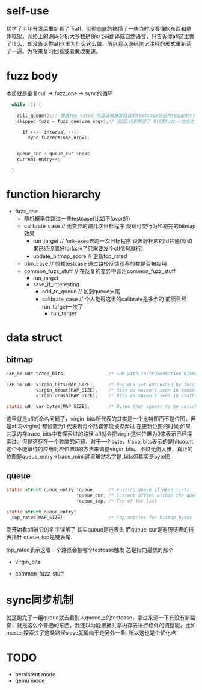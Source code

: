 # self-use
猛学了半年开发后重新看了下afl，彻彻底底的搞懂了一些当时没看懂的东西和整体框架，网络上的源码分析大多数是将c代码翻译成自然语言，只告诉你afl这里做了什么，却没告诉你afl这里为什么这么做，所以我以源码笔记注释的形式重新读了一遍。为将来复习回看或者魔改提速。

# fuzz body

本质就是重复cull -> fuzz_one -> sync的循环
```c
  while (1) {

    cull_queue();// 根据top_rated 将没法触发新路径的testcase标记为redundant(选出最小集可以触发最大路径覆盖率的testcase)
    skipped_fuzz = fuzz_one(use_argv);// 返回1代表跳过了 0代表fuzz一次成功

      if (··· interval ···)
        sync_fuzzers(use_argv);


    queue_cur = queue_cur->next;
    current_entry++;

  }

```
# function hierarchy
- fuzz_one
    - 随机概率性跳过一些testcase(比如不favor的)
    - calibrate_case                // 无变异的跑几次目标程序 观察可变行为和跑完的bitmap效果
        - run_target                // fork-exec去跑一次目标程序 设置好相应的fd并通信(如果已经设置好forksrv了只需要发个ctl信号就行)
        - update_bitmap_score       // 更新top_rated
    - trim_case                     // 剪裁testcase 通过路径反馈观察剪裁是否被应用
    - common_fuzz_stuff             // 在反复的变异中调用common_fuzz_stuff
        - run_target
        - save_if_interesting
            - add_to_queue          // 加到queue末尾
            - calibrate_case        // 个人觉得这里的calibrate是多余的 前面已经run_target一次了
                - run_target        

# data struct 

## bitmap

```c
EXP_ST u8* trace_bits;                /* SHM with instrumentation bitmap  */

EXP_ST u8  virgin_bits[MAP_SIZE],     /* Regions yet untouched by fuzzing */
           virgin_tmout[MAP_SIZE],    /* Bits we haven't seen in tmouts   */
           virgin_crash[MAP_SIZE];    /* Bits we haven't seen in crashes  */

static u8  var_bytes[MAP_SIZE];       /* Bytes that appear to be variable */
```
这里就是afl的命名问题了，virgin_bits所代表的其实是一个比特图而不是位图，但是afl将virgin中都设置为1 代表着每个路径都没被探索过 在更新位图的时候 如果共享内存trace_bits中有探索过的路径 afl就会把virgin这些位置为0来表示已经探索过。但是这存在一个粒度的问题，对于一个byte，trace_bits表示的是hitcount 这个不能单纯的应用对应位置0的方法来调整virgin_bits。不过无伤大雅，真正的位图是queue_entry->trace_mini.这里虽然名字是_bits但其实是byte图.


## queue

```c
static struct queue_entry *queue,     /* Fuzzing queue (linked list)      */
                          *queue_cur, /* Current offset within the queue  */
                          *queue_top, /* Top of the list                  */

static struct queue_entry*
  top_rated[MAP_SIZE];                /* Top entries for bitmap bytes     */
```
刚开始看afl被它的名字误解了 其实queue是链表头 而queue_cur是遍历链表的链表指针 queue_top是链表尾.

top_rated表示这着一个路径会被哪个testcase触发 总是指向最优的那个

- virgin_bits

- common_fuzz_stuff


# sync同步机制
就是跑完了一组queue就去看别人queue上的testcase，拿过来测一下有没有新路径，就是这么个普通的东西，我还以为能根据共享内存去进行格外的调整呢，比如master探索过了这条路径slave就偏向于走另外一条. 所以这也是个优化点



# TODO
- persistent mode
- qemu mode